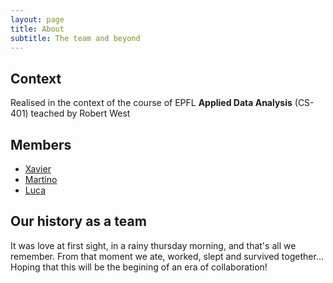 ```yaml
---
layout: page
title: About
subtitle: The team and beyond
---
```


## Context
Realised in the context of the course of EPFL **Applied Data Analysis** (CS-401) teached by Robert West



## Members
* [Xavier](https://people.epfl.ch/xavier.gilcompanys?lang=en)
* [Martino](https://people.epfl.ch/martino.milani?lang=en)
* [Luca](https://people.epfl.ch/luca.zampieri?lang=en)



## Our history as a team
It was love at first sight, in a rainy thursday morning, and that's all we remember. From that moment we ate, worked, slept and survived together... Hoping that this will be the begining of an era of collaboration!



